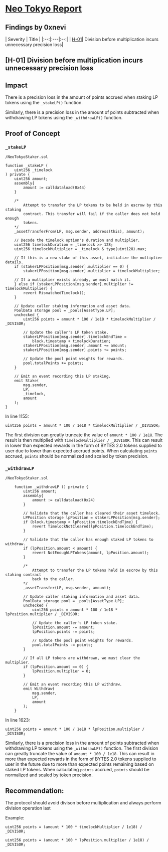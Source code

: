 # [Neo Tokyo Report](https://code4rena.com/reports/2023-03-neotokyo)

## Findings by 0xnevi
| Severity | Title | 
|:--:|:---|:--:|
| [H-01](#h-01-division-before-multiplication-incurs-unnecessary-precision-loss)| Division before multiplication incurs unnecessary precision loss|

## [H-01] Division before multiplication incurs unnecessary precision loss

## Impact
There is a precision loss in the amount of points accrued when staking LP tokens using the `_stakeLP()` function. 

Similarly, there is a precision loss in the amount of points subtracted when withdrawing LP tokens using the `_withdrawLP()` function. 

## Proof of Concept
### `_stakeLP`
```solidity
/NeoTokyoStaker.sol

function _stakeLP (
    uint256 _timelock
) private {
    uint256 amount;
    assembly{
        amount := calldataload(0x44)
    }

    /*
        Attempt to transfer the LP tokens to be held in escrow by this staking 
        contract. This transfer will fail if the caller does not hold enough 
        tokens.
    */
    _assetTransferFrom(LP, msg.sender, address(this), amount);

    // Decode the timelock option's duration and multiplier.
    uint256 timelockDuration = _timelock >> 128;
    uint256 timelockMultiplier = _timelock & type(uint128).max;

    // If this is a new stake of this asset, initialize the multiplier details.
    if (stakerLPPosition[msg.sender].multiplier == 0) {
        stakerLPPosition[msg.sender].multiplier = timelockMultiplier;

    // If a multiplier exists already, we must match it.
    } else if (stakerLPPosition[msg.sender].multiplier != timelockMultiplier) {
        revert MismatchedTimelock();
    }

    // Update caller staking information and asset data.
    PoolData storage pool = _pools[AssetType.LP];
    unchecked {
        uint256 points = amount * 100 / 1e18 * timelockMultiplier / _DIVISOR;

        // Update the caller's LP token stake.
        stakerLPPosition[msg.sender].timelockEndTime =
            block.timestamp + timelockDuration;
        stakerLPPosition[msg.sender].amount += amount;
        stakerLPPosition[msg.sender].points += points;

        // Update the pool point weights for rewards.
        pool.totalPoints += points;
    }

    // Emit an event recording this LP staking.
    emit Stake(
        msg.sender,
        LP,
        _timelock,
        amount
    );
}
```

In line 1155:
```solidity
uint256 points = amount * 100 / 1e18 * timelockMultiplier / _DIVISOR;
```
The first division can greatly truncate the value of `amount * 100 / 1e18`. The result is then multiplied with `timelockMultiplier / _DIVISOR`. This can result in lower than expected rewards in the form of BYTES 2.0 tokens supplied to user due to lower than expected accrued points. When calculating `points` accrued, `points` should be normalized and scaled by token precision. 
<br/>
### `_withdrawLP`
```solidity
/NeoTokyoStaker.sol

	function _withdrawLP () private {
		uint256 amount;
		assembly{
			amount := calldataload(0x24)
		}

		// Validate that the caller has cleared their asset timelock.
		LPPosition storage lpPosition = stakerLPPosition[msg.sender];
		if (block.timestamp < lpPosition.timelockEndTime) {
			revert TimelockNotCleared(lpPosition.timelockEndTime);
		}

		// Validate that the caller has enough staked LP tokens to withdraw.
		if (lpPosition.amount < amount) {
			revert NotEnoughLPTokens(amount, lpPosition.amount);
		}

		/*
			Attempt to transfer the LP tokens held in escrow by this staking contract 
			back to the caller.
		*/
		_assetTransfer(LP, msg.sender, amount);

		// Update caller staking information and asset data.
		PoolData storage pool = _pools[AssetType.LP];
		unchecked {
			uint256 points = amount * 100 / 1e18 * lpPosition.multiplier / _DIVISOR;

			// Update the caller's LP token stake.
			lpPosition.amount -= amount;
			lpPosition.points -= points;

			// Update the pool point weights for rewards.
			pool.totalPoints -= points;
		}

		// If all LP tokens are withdrawn, we must clear the multiplier.
		if (lpPosition.amount == 0) {
			lpPosition.multiplier = 0;
		}

		// Emit an event recording this LP withdraw.
		emit Withdraw(
			msg.sender,
			LP,
			amount
		);
	}
```

In line 1623:
```solidity
uint256 points = amount * 100 / 1e18 * lpPosition.multiplier / _DIVISOR;
```
Similarly, there is a precision loss in the amount of points subtracted when withdrawing LP tokens using the `_withdrawLP()` function. The first division can greatly truncate the value of `amount * 100 / 1e18`.
This can result in more than expected rewards in the form of BYTES 2.0 tokens supplied to user in the future due to more than expected points remaining based on staked LP tokens. When calculating `points` accrued, `points` should be normalized and scaled by token precision.

## Recommendation:
The protocol should avoid divison before multiplication and always perform division operation last

Example:
```solidity
uint256 points = (amount * 100 * timelockMultiplier / 1e18) / _DIVISOR;
```

```solidity
uint256 points = (amount * 100 * lpPosition.multiplier / 1e18) / _DIVISOR;
```